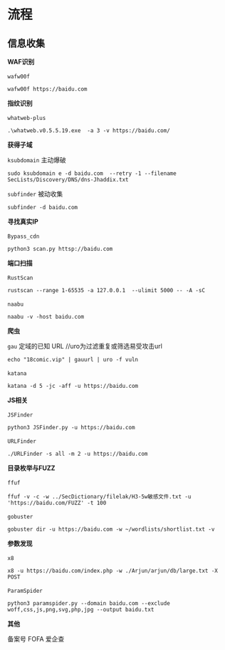 #  流程

## 信息收集

  **WAF识别**

 `wafw00f`​

```
wafw00f https://baidu.com
```

 **指纹识别**

​`whatweb-plus`​

```
.\whatweb.v0.5.5.19.exe  -a 3 -v https://baidu.com/
```

 **获得子域**

​`ksubdomain`​  主动爆破

```
sudo ksubdomain e -d baidu.com  --retry -1 --filename SecLists/Discovery/DNS/dns-Jhaddix.txt
```

​`subfinder`​​ 被动收集

```
subfinder -d baidu.com
```

**寻找真实IP**

​`Bypass_cdn`​

```
python3 scan.py httsp://baidu.com
```

**端口扫描**

​`RustScan`​

```
rustscan --range 1-65535 -a 127.0.0.1  --ulimit 5000 -- -A -sC
```

​`naabu`​

```
naabu -v -host baidu.com
```

**爬虫**

​`gau`​ 定域的已知 URL  //uro为过滤重复或筛选易受攻击url

```
echo "18comic.vip" | gauurl | uro -f vuln
```

​`katana`​

```
katana -d 5 -jc -aff -u https://baidu.com 
```

**JS相关**

​`JSFinder`

```
python3 JSFinder.py -u https://baidu.com 
```

​`URLFinder`​

```
./URLFinder -s all -m 2 -u https://baidu.com
```

**目录枚举与FUZZ**

​`ffuf`​

```
ffuf -v -c -w ../SecDictionary/filelak/H3-5w敏感文件.txt -u 'https://baidu.com/FUZZ' -t 100
```

​`gobuster`​

```
gobuster dir -u https://baidu.com -w ~/wordlists/shortlist.txt -v
```

**参数发现**

​`x8`​

```
x8 -u https://baidu.com/index.php -w ./Arjun/arjun/db/large.txt -X POST
```

​`ParamSpider`​

```
python3 paramspider.py --domain baidu.com --exclude woff,css,js,png,svg,php,jpg --output baidu.txt
```

**其他**

备案号 FOFA 爱企查

‍
